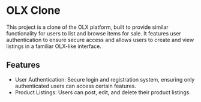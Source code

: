 


# OLX Clone
This project is a clone of the OLX platform, built to provide similar functionality for users to list and browse items for sale. It features user authentication to ensure secure access and allows users to create and view listings in a familiar OLX-like interface.

## Features
- User Authentication: Secure login and registration system, ensuring only authenticated users can access certain features.
- Product Listings: Users can post, edit, and delete their product listings.
